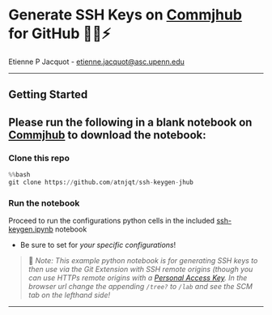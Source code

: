 # Generate SSH Keys on [Commjhub](https://commjhub.asc.upenn.edu/) for GitHub 🚀🔑⚡

Etienne P Jacquot - [etienne.jacquot@asc.upenn.edu](mailto:etienne.jacquot@asc.upenn.edu)
_________

## Getting Started

Please run the following in a blank notebook on [Commjhub](https://commjhub.asc.upenn.edu/) to download the notebook:
- 


### Clone this repo

``` python
%%bash
git clone https://github.com/atnjqt/ssh-keygen-jhub
```

### Run the notebook

Proceed to run the configurations python cells in the included [ssh-keygen.ipynb](./ssh-keygen.ipynb) notebook

- Be sure to set for *your specific configurations*!


> 🧐 *Note: This example python notebook is for generating SSH keys to then use via the Git Extension with SSH remote origins (though you can use HTTPs remote origins with a [Personal Access Key](https://docs.github.com/en/github/authenticating-to-github/keeping-your-account-and-data-secure/creating-a-personal-access-token). In the browser url change the appending `/tree?` to `/lab` and see the SCM tab on the lefthand side!*
__________